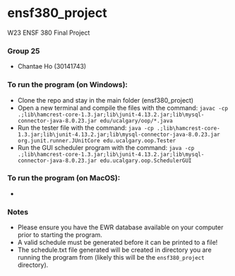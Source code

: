 # ensf380_project

W23 ENSF 380 Final Project

### Group 25
- Chantae Ho (30141743)


### To run the program (on Windows):
- Clone the repo and stay in the main folder (ensf380_project)
- Open a new terminal and compile the files with the command: ```javac -cp .;lib\hamcrest-core-1.3.jar;lib\junit-4.13.2.jar;lib\mysql-connector-java-8.0.23.jar edu/ucalgary/oop/*.java```
- Run the tester file with the command: ```java -cp .;lib\hamcrest-core-1.3.jar;lib\junit-4.13.2.jar;lib\mysql-connector-java-8.0.23.jar org.junit.runner.JUnitCore edu.ucalgary.oop.Tester```
- Run the GUI scheduler program with the command: ```java -cp .;lib\hamcrest-core-1.3.jar;lib\junit-4.13.2.jar;lib\mysql-connector-java-8.0.23.jar edu.ucalgary.oop.SchedulerGUI```

### To run the program (on MacOS):
- 

### Notes
- Please ensure you have the EWR database available on your computer prior to starting the program.
- A valid schedule must be generated before it can be printed to a file!
- The schedule.txt file generated will be created in directory you are running the program from (likely this will be the ```ensf380_project``` directory).
